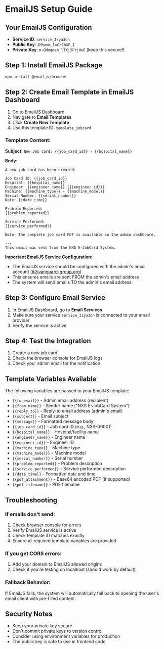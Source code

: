 # EmailJS Setup Guide

## Your EmailJS Configuration
- **Service ID**: `service_3zya3on`
- **Public Key**: `JMhuvm_lxCrEhXP_I`
- **Private Key**: `m-QMmqmzm_lTXj2FrjUeE` (keep this secure!)

## Step 1: Install EmailJS Package
```bash
npm install @emailjs/browser
```

## Step 2: Create Email Template in EmailJS Dashboard

1. Go to [EmailJS Dashboard](https://dashboard.emailjs.com/)
2. Navigate to **Email Templates**
3. Click **Create New Template**
4. Use this template ID: `template_jobcard`

### Template Content:
**Subject**: `New Job Card: {{job_card_id}} - {{hospital_name}}`

**Body**:
```
A new job card has been created:

Job Card ID: {{job_card_id}}
Hospital: {{hospital_name}}
Engineer: {{engineer_name}} ({{engineer_id}})
Machine: {{machine_type}} - {{machine_model}}
Serial Number: {{serial_number}}
Date: {{date_time}}

Problem Reported:
{{problem_reported}}

Service Performed:
{{service_performed}}

Note: The complete job card PDF is available in the admin dashboard.

---
This email was sent from the NXS E-JobCard System.
```

**Important EmailJS Service Configuration:**
- The EmailJS service should be configured with the admin's email account (it@vanguard-group.org)
- This ensures emails are sent FROM the admin's email address
- The system will send emails TO the admin's email address

## Step 3: Configure Email Service

1. In EmailJS Dashboard, go to **Email Services**
2. Make sure your service `service_3zya3on` is connected to your email provider
3. Verify the service is active

## Step 4: Test the Integration

1. Create a new job card
2. Check the browser console for EmailJS logs
3. Check your admin email for the notification

## Template Variables Available

The following variables are passed to your EmailJS template:

- `{{to_email}}` - Admin email address (recipient)
- `{{from_name}}` - Sender name ("NXS E-JobCard System")
- `{{reply_to}}` - Reply-to email address (admin's email)
- `{{subject}}` - Email subject
- `{{message}}` - Formatted message body
- `{{job_card_id}}` - Job card ID (e.g., NXS-00001)
- `{{hospital_name}}` - Hospital/facility name
- `{{engineer_name}}` - Engineer name
- `{{engineer_id}}` - Engineer ID
- `{{machine_type}}` - Machine type
- `{{machine_model}}` - Machine model
- `{{serial_number}}` - Serial number
- `{{problem_reported}}` - Problem description
- `{{service_performed}}` - Service performed description
- `{{date_time}}` - Formatted date and time
- `{{pdf_attachment}}` - Base64 encoded PDF (if supported)
- `{{pdf_filename}}` - PDF filename

## Troubleshooting

### If emails don't send:
1. Check browser console for errors
2. Verify EmailJS service is active
3. Check template ID matches exactly
4. Ensure all required template variables are provided

### If you get CORS errors:
1. Add your domain to EmailJS allowed origins
2. Check if you're testing on localhost (should work by default)

### Fallback Behavior:
If EmailJS fails, the system will automatically fall back to opening the user's email client with pre-filled content.

## Security Notes

- Keep your private key secure
- Don't commit private keys to version control
- Consider using environment variables for production
- The public key is safe to use in frontend code
